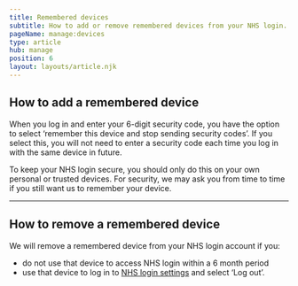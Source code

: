 ```yaml
---
title: Remembered devices
subtitle: How to add or remove remembered devices from your NHS login.
pageName: manage:devices
type: article
hub: manage
position: 6
layout: layouts/article.njk
---
```


## How to add a remembered device

When you log in and enter your 6-digit security code, you have the option to select ‘remember this device and stop sending security codes’. If you select this, you will not need to enter a security code each time you log in with the same device in future.

To keep your NHS login secure, you should only do this on your own personal or trusted devices. For security, we may ask you from time to time if you still want us to remember your device.

---

## How to remove a remembered device

We will remove a remembered device from your NHS login account if you:
- do not use that device to access NHS login within a 6 month period
- use that device to log in to [NHS login settings](https://settings.login.nhs.uk/ 'NHS login settings') and select ‘Log out’.
